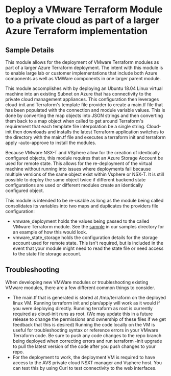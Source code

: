 # Deploy a VMware Terraform Module to a private cloud as part of a larger Azure Terraform implementation

## Sample Details

This module allows for the deployment of VMware Terraform modules as part of a larger Azure Terraform deployment.  The intent with this module is to enable large lab or customer implementations that include both Azure components as well as VMWare components in one larger parent module.  

This module accomplishes with by deploying an Ubuntu 18.04 Linux virtual machine into an existing Subnet on Azure that has connectivity to the private cloud management appliances. This configuration then leverages cloud-init and Terraform's template file provider to create a main.tf file that has been populated with the connection and module variable values. This is done by converting the map objects into JSON strings and then converting them back to a map object when called to get around Terraform's requirement that each template file interpolation be a single string. Cloud-init then downloads and installs the latest Terraform application switches to the directory with the main.tf file and executes a terraform init and terraform apply -auto-approve to install the modules.

Because VMware NSX-T and VSphere allow for the creation of identically configured objects, this module requires that an Azure Storage Account be used for remote state. This allows for the re-deployment of the virtual machine without running into issues where deployments fail because multiple versions of the same object exist within Vsphere or NSX-T. It is still possible to deploy the same object twice if different backend state configurations are used or different modules create an identically configured object.

This module is intended to be re-usable as long as the module being called consolidates its variables into two maps and duplicates the providers file configuration:
- vmware_deployment holds the values being passed to the called VMware Terraform module.  See the [sample](../../samples/avs_deploy_vmware_segment_and_vm_using_linux_vm/readme.md) in our samples directory for an example of how this would look.
- vmware_state_storage holds the configuration details for the storage account used for remote state. This isn't required, but is included in the event that your module might need to read the state file or need access to the state file storage account.

## Troubleshooting

When developing new VMWare modules or troubleshooting existing VMware modules, there are a few different common things to consider. 
- The main.tf that is generated is stored at /tmp/terraform on the deployed linux VM. Running terraform init and plan/apply will work as it would if you were deploying directly. Running terraform as root is currently required as cloud-init runs as root. (We may update this in a future release to change the permissions and ownership of these files if we get feedback that this is desired) Running the code locally on the VM is useful for troubleshooting syntax or reference errors in your VMware Terraform code.  Be sure to push any code changes to the repo branch being deployed when correcting errors and run terraform -init upgrade to pull the latest version of the code after you push changes to your repo. 
- For the deployment to work, the deployment VM is required to have access to the AVS private cloud NSXT manager and Vsphere host. You can test this by using Curl to test connectivity to the web interfaces. 


